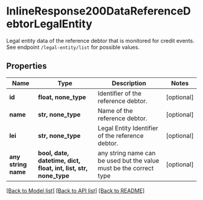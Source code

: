 # InlineResponse200DataReferenceDebtorLegalEntity

Legal entity data of the reference debtor that is monitored for credit events. See endpoint `/legal-entity/list` for possible values.

## Properties
Name | Type | Description | Notes
------------ | ------------- | ------------- | -------------
**id** | **float, none_type** | Identifier of the reference debtor. | [optional] 
**name** | **str, none_type** | Name of the reference debtor. | [optional] 
**lei** | **str, none_type** | Legal Entity Identifier of the reference debtor. | [optional] 
**any string name** | **bool, date, datetime, dict, float, int, list, str, none_type** | any string name can be used but the value must be the correct type | [optional]

[[Back to Model list]](../README.md#documentation-for-models) [[Back to API list]](../README.md#documentation-for-api-endpoints) [[Back to README]](../README.md)


